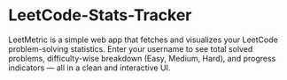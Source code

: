 # LeetCode-Stats-Tracker
LeetMetric is a simple web app that fetches and visualizes your LeetCode problem-solving statistics. Enter your username to see total solved problems, difficulty-wise breakdown (Easy, Medium, Hard), and progress indicators — all in a clean and interactive UI.
